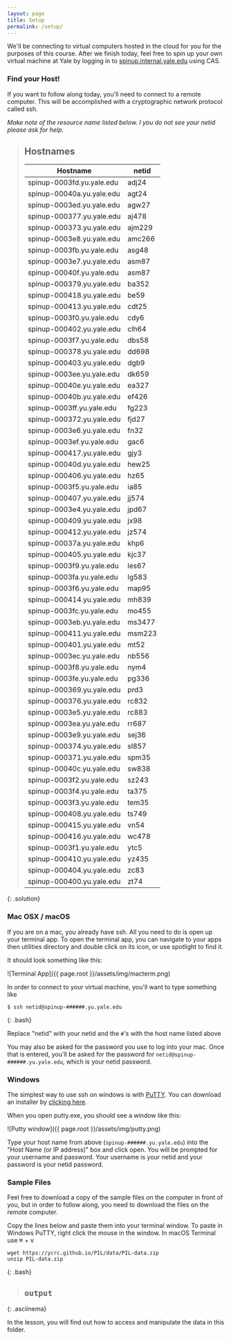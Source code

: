 ```yaml
---
layout: page
title: Setup
permalink: /setup/
---
```


We'll be connecting to virtual computers hosted in the cloud for you for the purposes of this course.
After we finish today, feel free to spin up your own virtual machine at Yale by logging in to [spinup.internal.yale.edu](https://spinup.internal.yale.edu/) using CAS.

### Find your Host!
If you want to follow along today, you'll need to connect to a remote computer.
This will be accomplished with a cryptographic network protocol called ssh.

*Make note of the resource name listed below. I you do not see your netid please ask for help.*

> ## Hostnames
>
> | Hostname                  | netid  |
> |---------------------------|--------|
> | spinup-0003fd.yu.yale.edu | adj24  |
> | spinup-00040a.yu.yale.edu | agt24  |
> | spinup-0003ed.yu.yale.edu | agw27  |
> | spinup-000377.yu.yale.edu | aj478  |
> | spinup-000373.yu.yale.edu | ajm229 |
> | spinup-0003e8.yu.yale.edu | amc266 |
> | spinup-0003fb.yu.yale.edu | asg48  |
> | spinup-0003e7.yu.yale.edu | asm87  |
> | spinup-00040f.yu.yale.edu | asm87  |
> | spinup-000379.yu.yale.edu | ba352  |
> | spinup-000418.yu.yale.edu | be59   |
> | spinup-000413.yu.yale.edu | cdt25  |
> | spinup-0003f0.yu.yale.edu | cdy6   |
> | spinup-000402.yu.yale.edu | clh64  |
> | spinup-0003f7.yu.yale.edu | dbs58  |
> | spinup-000378.yu.yale.edu | dd698  |
> | spinup-000403.yu.yale.edu | dgb9   |
> | spinup-0003ee.yu.yale.edu | dk659  |
> | spinup-00040e.yu.yale.edu | ea327  |
> | spinup-00040b.yu.yale.edu | ef426  |
> | spinup-0003ff.yu.yale.edu | fg223  |
> | spinup-000372.yu.yale.edu | fjd27  |
> | spinup-0003e6.yu.yale.edu | fn32   |
> | spinup-0003ef.yu.yale.edu | gac6   |
> | spinup-000417.yu.yale.edu | gjy3   |
> | spinup-00040d.yu.yale.edu | hew25  |
> | spinup-000406.yu.yale.edu | hz65   |
> | spinup-0003f5.yu.yale.edu | ia85   |
> | spinup-000407.yu.yale.edu | jj574  |
> | spinup-0003e4.yu.yale.edu | jpd67  |
> | spinup-000409.yu.yale.edu | jx98   |
> | spinup-000412.yu.yale.edu | jz574  |
> | spinup-00037a.yu.yale.edu | khp6   |
> | spinup-000405.yu.yale.edu | kjc37  |
> | spinup-0003f9.yu.yale.edu | les67  |
> | spinup-0003fa.yu.yale.edu | lg583  |
> | spinup-0003f6.yu.yale.edu | map95  |
> | spinup-000414.yu.yale.edu | mh839  |
> | spinup-0003fc.yu.yale.edu | mo455  |
> | spinup-0003eb.yu.yale.edu | ms3477 |
> | spinup-000411.yu.yale.edu | msm223 |
> | spinup-000401.yu.yale.edu | mt52   |
> | spinup-0003ec.yu.yale.edu | nb556  |
> | spinup-0003f8.yu.yale.edu | nym4   |
> | spinup-0003fe.yu.yale.edu | pg336  |
> | spinup-000369.yu.yale.edu | prd3   |
> | spinup-000376.yu.yale.edu | rc832  |
> | spinup-0003e5.yu.yale.edu | rc883  |
> | spinup-0003ea.yu.yale.edu | rr687  |
> | spinup-0003e9.yu.yale.edu | sej36  |
> | spinup-000374.yu.yale.edu | sl857  |
> | spinup-000371.yu.yale.edu | spm35  |
> | spinup-00040c.yu.yale.edu | sw838  |
> | spinup-0003f2.yu.yale.edu | sz243  |
> | spinup-0003f4.yu.yale.edu | ta375  |
> | spinup-0003f3.yu.yale.edu | tem35  |
> | spinup-000408.yu.yale.edu | ts749  |
> | spinup-000415.yu.yale.edu | vn54   |
> | spinup-000416.yu.yale.edu | wc478  |
> | spinup-0003f1.yu.yale.edu | ytc5   |
> | spinup-000410.yu.yale.edu | yz435  |
> | spinup-000404.yu.yale.edu | zc83   |
> | spinup-000400.yu.yale.edu | zt74   |
{: .solution}

### Mac OSX / macOS
If you are on a mac, you already have ssh. All you need to do is open up your terminal app.
To open the terminal app, you can navigate to your apps then utilities directory and double click on its icon, or use spotlight to find it.

It should look something like this:

![Terminal App]({{ page.root }}/assets/img/macterm.png)

In order to connect to your virtual machine, you'll want to type something like

~~~
$ ssh netid@spinup-######.yu.yale.edu
~~~
{: .bash}

Replace "netid" with your netid and the `#`'s with the host name listed above

You may also be asked for the password you use to log into your mac.
Once that is entered, you'll be asked for the password for
`netid@spinup-######.yu.yale.edu`, which is your netid password.

### Windows
The simplest way to use ssh on windows is with [PuTTY](http://www.chiark.greenend.org.uk/~sgtatham/putty). You can download an installer
by [clicking here](https://the.earth.li/~sgtatham/putty/latest/x86/putty-0.67-installer.msi).

When you open putty.exe, you should see a window like this:

![Putty window]({{ page.root }}/assets/img/putty.png)

Type your host name from above (`spinup-######.yu.yale.edu`) into the "Host Name
(or IP address)" box and click open. You will be prompted for your
username and password. Your username is your netid and your password is your
netid password.

### Sample Files

Feel free to download a copy of the sample files on the computer in front
of you, but in order to follow along, you need to download the files
on the remote computer.

Copy the lines below and paste them into your terminal window. To paste in
Windows PuTTY, right click the mouse in the window. In macOS Terminal
use <kbd>⌘</kbd> + <kbd>v</kbd>

~~~
wget https://ycrc.github.io/PIL/data/PIL-data.zip
unzip PIL-data.zip
~~~
{: .bash}

>## `output`
> <asciinema-player font-size="medium" poster="npt:0:1" rows="16" src="{{ page.root }}/assets/asciinema/00-01-getdata.json">
> </asciinema-player>
>
{: .asciinema}

In the lesson, you will find out how to access and manipulate the data in this folder.  
